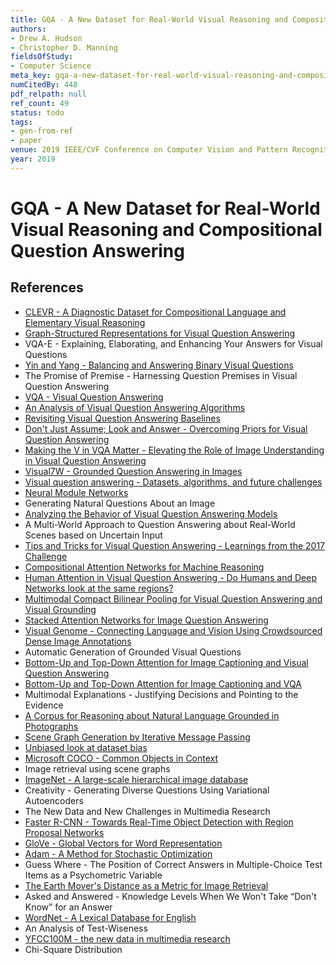 ```yaml
---
title: GQA - A New Dataset for Real-World Visual Reasoning and Compositional Question Answering
authors:
- Drew A. Hudson
- Christopher D. Manning
fieldsOfStudy:
- Computer Science
meta_key: gqa-a-new-dataset-for-real-world-visual-reasoning-and-compositional-question-answering
numCitedBy: 448
pdf_relpath: null
ref_count: 49
status: todo
tags:
- gen-from-ref
- paper
venue: 2019 IEEE/CVF Conference on Computer Vision and Pattern Recognition (CVPR)
year: 2019
---
```


# GQA - A New Dataset for Real-World Visual Reasoning and Compositional Question Answering

## References

- [CLEVR - A Diagnostic Dataset for Compositional Language and Elementary Visual Reasoning](./clevr-a-diagnostic-dataset-for-compositional-language-and-elementary-visual-reasoning.md)
- [Graph-Structured Representations for Visual Question Answering](./graph-structured-representations-for-visual-question-answering.md)
- VQA-E - Explaining, Elaborating, and Enhancing Your Answers for Visual Questions
- [Yin and Yang - Balancing and Answering Binary Visual Questions](./yin-and-yang-balancing-and-answering-binary-visual-questions.md)
- The Promise of Premise - Harnessing Question Premises in Visual Question Answering
- [VQA - Visual Question Answering](./vqa-visual-question-answering.md)
- [An Analysis of Visual Question Answering Algorithms](./an-analysis-of-visual-question-answering-algorithms.md)
- [Revisiting Visual Question Answering Baselines](./revisiting-visual-question-answering-baselines.md)
- [Don't Just Assume; Look and Answer - Overcoming Priors for Visual Question Answering](./don-t-just-assume-look-and-answer-overcoming-priors-for-visual-question-answering.md)
- [Making the V in VQA Matter - Elevating the Role of Image Understanding in Visual Question Answering](./making-the-v-in-vqa-matter-elevating-the-role-of-image-understanding-in-visual-question-answering.md)
- [Visual7W - Grounded Question Answering in Images](./visual7w-grounded-question-answering-in-images.md)
- [Visual question answering - Datasets, algorithms, and future challenges](./visual-question-answering-datasets-algorithms-and-future-challenges.md)
- [Neural Module Networks](./neural-module-networks.md)
- Generating Natural Questions About an Image
- [Analyzing the Behavior of Visual Question Answering Models](./analyzing-the-behavior-of-visual-question-answering-models.md)
- A Multi-World Approach to Question Answering about Real-World Scenes based on Uncertain Input
- [Tips and Tricks for Visual Question Answering - Learnings from the 2017 Challenge](./tips-and-tricks-for-visual-question-answering-learnings-from-the-2017-challenge.md)
- [Compositional Attention Networks for Machine Reasoning](./compositional-attention-networks-for-machine-reasoning.md)
- [Human Attention in Visual Question Answering - Do Humans and Deep Networks look at the same regions?](./human-attention-in-visual-question-answering-do-humans-and-deep-networks-look-at-the-same-regions.md)
- [Multimodal Compact Bilinear Pooling for Visual Question Answering and Visual Grounding](./multimodal-compact-bilinear-pooling-for-visual-question-answering-and-visual-grounding.md)
- [Stacked Attention Networks for Image Question Answering](./stacked-attention-networks-for-image-question-answering.md)
- [Visual Genome - Connecting Language and Vision Using Crowdsourced Dense Image Annotations](./visual-genome-connecting-language-and-vision-using-crowdsourced-dense-image-annotations.md)
- Automatic Generation of Grounded Visual Questions
- [Bottom-Up and Top-Down Attention for Image Captioning and Visual Question Answering](./bottom-up-and-top-down-attention-for-image-captioning-and-visual-question-answering.md)
- [Bottom-Up and Top-Down Attention for Image Captioning and VQA](./bottom-up-and-top-down-attention-for-image-captioning-and-vqa.md)
- Multimodal Explanations - Justifying Decisions and Pointing to the Evidence
- [A Corpus for Reasoning about Natural Language Grounded in Photographs](./a-corpus-for-reasoning-about-natural-language-grounded-in-photographs.md)
- [Scene Graph Generation by Iterative Message Passing](./scene-graph-generation-by-iterative-message-passing.md)
- [Unbiased look at dataset bias](./unbiased-look-at-dataset-bias.md)
- [Microsoft COCO - Common Objects in Context](./microsoft-coco-common-objects-in-context.md)
- Image retrieval using scene graphs
- [ImageNet - A large-scale hierarchical image database](./imagenet-a-large-scale-hierarchical-image-database.md)
- Creativity - Generating Diverse Questions Using Variational Autoencoders
- The New Data and New Challenges in Multimedia Research
- [Faster R-CNN - Towards Real-Time Object Detection with Region Proposal Networks](./faster-r-cnn-towards-real-time-object-detection-with-region-proposal-networks.md)
- [GloVe - Global Vectors for Word Representation](./glove-global-vectors-for-word-representation.md)
- [Adam - A Method for Stochastic Optimization](./adam-a-method-for-stochastic-optimization.md)
- Guess Where - The Position of Correct Answers in Multiple-Choice Test Items as a Psychometric Variable
- [The Earth Mover's Distance as a Metric for Image Retrieval](./the-earth-mover-s-distance-as-a-metric-for-image-retrieval.md)
- Asked and Answered - Knowledge Levels When We Won't Take “Don't Know” for an Answer
- [WordNet - A Lexical Database for English](./wordnet-a-lexical-database-for-english.md)
- An Analysis of Test-Wiseness
- [YFCC100M - the new data in multimedia research](./yfcc100m-the-new-data-in-multimedia-research.md)
- Chi-Square Distribution
